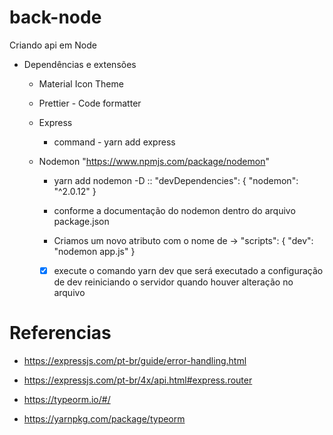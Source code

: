 # back-node

Criando api em Node

- Dependências e extensões

  - Material Icon Theme
  - Prettier - Code formatter
  - Express
    - command - yarn add express
  - Nodemon "https://www.npmjs.com/package/nodemon"

    - yarn add nodemon -D :: "devDependencies": {
      "nodemon": "^2.0.12"
      }

    - conforme a documentação do nodemon dentro do arquivo package.json
    - Criamos um novo atributo com o nome de ->
      "scripts": {
      "dev": "nodemon app.js"
      }

    - [x] execute o comando yarn dev que será executado a configuração de dev reiniciando o servidor quando houver alteração no arquivo

# Referencias

- https://expressjs.com/pt-br/guide/error-handling.html

- https://expressjs.com/pt-br/4x/api.html#express.router

- https://typeorm.io/#/
- https://yarnpkg.com/package/typeorm
